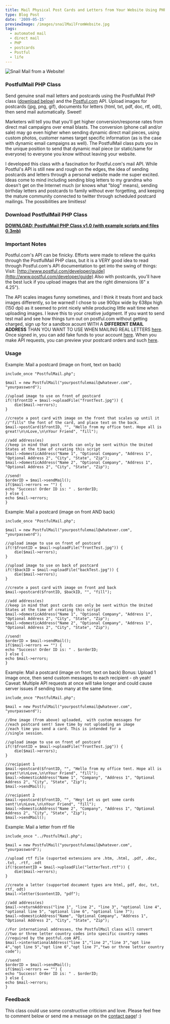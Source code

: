 ```yaml
---
title: Mail Physical Post Cards and Letters from Your Website Using PHP
type: Blog Post
date: '2009-05-15'
previewImage: /images/snailMailFromWebsite.jpg
tags:
  - automated mail
  - direct mail
  - PHP
  - postcards
  - Postful
  - life
---
```

![Snail Mail from a Website!](/images/snailmail.jpg)

### PostfulMail PHP Class

Send genuine snail mail letters and postcards using the PostfulMail PHP class ([download below](#download)) and the [Postful.com](http://postful.com) API. Upload images for postcards (jpg, png, gif), documents for letters (html, txt, pdf, doc, rtf, odt), then send mail automatically. Sweet!

Marketers will tell you that you'll get higher conversion/response rates from direct mail campaigns over email blasts. The conversion (phone call and/or sale) may go even higher when sending dynamic direct mail pieces, using custom photos, customer names target specific information (as is the case with dynamic email campaigns as well). The PostfulMail class puts you in the unique position to send that dynamic mail piece (or static/same for everyone) to everyone you know without leaving your website.

I developed this class with a fascination for Postful.com's mail API. While Postful's API is still new and rough on the edges, the idea of sending postcards and letters through a personal website made me super excited. Ideas come to mind including sending blog letters to my grandma who doesn't get on the Internet much (or knows what "blog" means), sending birthday letters and postcards to family without ever forgetting, and keeping the mature community connected to twitter through scheduled postcard mailings. The possibilities are limitless!

### Download PostfulMail PHP Class

**[DOWNLOAD: PostfulMail PHP Class v1.0 (with example scripts and files 0.3mb)](/downloads/PostfulMailPHPClass_v1.0.zip)**

### Important Notes

Postful.com's API can be finicky. Efforts were made to relieve the quirks through the PostfulMail PHP class, but it is a VERY good idea to read through Postful.com's API documentation to get into the swing of things: Visit: [http://www.postful.com/developer/guide](http://www.postful.com/developer/guide) Also with postcards, you'll have the best luck if you upload images that are the right dimensions (6" x 4.25").

The API scales images funny sometimes, and I think it treats front and back images differently, so be warned! I chose to use 900px wide by 638px high (150 dpi) as it seemed to print nicely while producing little wait time when uploading images. I leave this to your creative judgment. If you want to send test mail and see how things turn out on postful.com without getting charged, sign up for a sandbox acount WITH A **DIFFERENT EMAIL ADDRESS** THAN YOU WANT TO USE WHEN MAILING REAL LETTERS [here](http://www.postful.com/sandbox/signup). Once signed in, you can add fake funds to your account [here](http://www.postful.com/sandbox/account). When you make API requests, you can preview your postcard orders and such [here](http://www.postful.com/order/list).

### Usage

Example: Mail a postcard (image on front, text on back) 

```
include_once "PostfulMail.php";

$mail = new PostfulMail("yourpostfulemail@whatever.com", "yourpassword");

//upload image to use on front of postcard
if(!$frontID = $mail->uploadFile("frontTest.jpg")) {
    die($mail->errors);
}

//create a post card with image on the front that scales up until it
//"fills" the font of the card, and place text on the back.
$mail->postCard($frontID, "", "Hello from my office tent. Hope all is great!\n\nLove,\n\nYour Friend", "fill");

//add address(es)
//keep in mind that post cards can only be sent within the United States at the time of creating this script
$mail->domesticAddress("Name 1", "Optional Company", "Address 1", "Optional Address 2", "City", "State", "Zip");
$mail->domesticAddress("Name 2", "Optional Company", "Address 1", "Optional Address 2", "City", "State", "Zip");

//send!
$orderID = $mail->sendMail();
if($mail->errors == "") {
echo "Success! Order ID is: " . $orderID;
} else {
echo $mail->errors;
}
```

Example: Mail a postcard (image on front AND back)

```
include_once "PostfulMail.php";

$mail = new PostfulMail("yourpostfulemail@whatever.com", "yourpassword");

//upload image to use on front of postcard
if(!$frontID = $mail->uploadFile("frontTest.jpg")) {
    die($mail->errors);
}

//upload image to use on back of postcard
if(!$backID = $mail->uploadFile("backTest.jpg")) {
    die($mail->errors);
}

//create a post card with image on front and back
$mail->postcard($frontID, $backID, "", "fill");

//add address(es)
//keep in mind that post cards can only be sent within the United States at the time of creating this script
$mail->domesticAddress("Name 1", "Optional Company", "Address 1", "Optional Address 2", "City", "State", "Zip");
$mail->domesticAddress("Name 2", "Optional Company", "Address 1", "Optional Address 2", "City", "State", "Zip");

//send!
$orderID = $mail->sendMail();
if($mail->errors == "") {
echo "Success! Order ID is: " . $orderID;
} else {
echo $mail->errors;
}
```

Example: Mail a postcard (image on front, text on back) Bonus: Upload 1 image once, then send custom messages to each recipient - oh yeah! Caveat: Multiple API requests at once will take longer and could cause server issues if sending too many at the same time.

```
include_once "PostfulMail.php";

$mail = new PostfulMail("yourpostfulemail@whatever.com", "yourpassword");

//One image (from above) uploaded,  with custom messages for 
//each postcard sent! Save time by not uploading an image 
//each time you send a card. This is intended for a 
//single session.

//upload image to use on front of postcard
if(!$frontID = $mail->uploadFile("frontTest.jpg")) {
    die($mail->errors);
}

//recipient 1
$mail->postcard($frontID, "", "Hello from my office tent. Hope all is great!\n\nLove,\n\nYour Friend", "fill");
$mail->domesticAddress("Name 1", "Company", "Address 1", "Optional Address 2", "City", "State", "Zip");
$mail->sendMail();

//recipient 2
$mail->postcard($frontID, "", "Hey! Let us get some cards sent!\n\nLove,\n\nYour Friend", "fill");
$mail->domesticAddress("Name 2", "Company", "Address 1", "Optional Address 2", "City", "State", "Zip");
$mail->sendMail();
```

Example: Mail a letter from rtf file

```
include_once "../PostfulMail.php";

$mail = new PostfulMail("yourpostfulemail@whatever.com", "yourpassword");

//upload rtf file (suported extensions are .htm, .html, .pdf, .doc, .txt, .rtf, .odt
if(!$contentID = $mail->uploadFile("letterTest.rtf")) {
    die($mail->errors);
}

//create a letter (supported document types are html, pdf, doc, txt, rtf, odt)
$mail->letter($contentID, "pdf");

//add address(es)
$mail->returnAddress("line 1", "line 2", "line 3", "optional line 4", "optional line 5", "optional line 6", "optional line 7");
$mail->domesticAddress("Name", "Optional Company", "Address 1", "Optional Address 2", "City", "State", "Zip");

//For international addresses, the PostfulMail class will convert
//two or three letter country codes into specific country names
//required by the postful.com API.
$mail->internationalAddress("line 1","line 2","line 3","opt line 4","opt line 5","opt line 6","opt line 7","two or three letter country code");

//send!
$orderID = $mail->sendMail();
if($mail->errors == "") {
echo "Success! Order ID is: " . $orderID;
} else {
echo $mail->errors;
}
```

### Feedback

This class could use some constructive criticism and love. Please feel free to comment below or send me a message on the [contact page](http://www.christopherstevens.cc/contact.php)! :)

